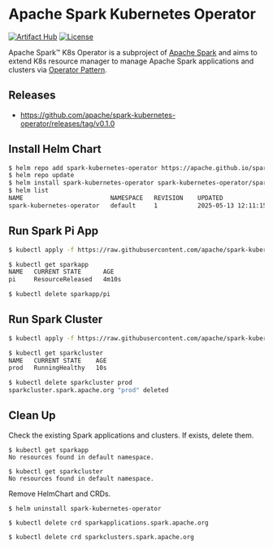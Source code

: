 # Apache Spark Kubernetes Operator

[![Artifact Hub](https://img.shields.io/endpoint?url=https://artifacthub.io/badge/repository/spark-kubernetes-operator)](https://artifacthub.io/packages/search?repo=spark-kubernetes-operator)
[![License](https://img.shields.io/badge/License-Apache%202.0-blue.svg)](https://opensource.org/licenses/Apache-2.0)

Apache Spark™ K8s Operator is a subproject of [Apache Spark](https://spark.apache.org/) and
aims to extend K8s resource manager to manage Apache Spark applications and clusters via
[Operator Pattern](https://kubernetes.io/docs/concepts/extend-kubernetes/operator/).

## Releases

- <https://github.com/apache/spark-kubernetes-operator/releases/tag/v0.1.0>

## Install Helm Chart

```bash
$ helm repo add spark-kubernetes-operator https://apache.github.io/spark-kubernetes-operator
$ helm repo update
$ helm install spark-kubernetes-operator spark-kubernetes-operator/spark-kubernetes-operator
$ helm list
NAME                     	NAMESPACE	REVISION	UPDATED                             	STATUS  	CHART                          	APP VERSION
spark-kubernetes-operator	default  	1       	2025-05-13 12:11:15.303067 -0700 PDT	deployed	spark-kubernetes-operator-0.1.0	0.1.0
```

## Run Spark Pi App

```bash
$ kubectl apply -f https://raw.githubusercontent.com/apache/spark-kubernetes-operator/refs/tags/v0.1.0/examples/pi.yaml

$ kubectl get sparkapp
NAME   CURRENT STATE      AGE
pi     ResourceReleased   4m10s

$ kubectl delete sparkapp/pi
```

## Run Spark Cluster

```bash
$ kubectl apply -f https://raw.githubusercontent.com/apache/spark-kubernetes-operator/refs/tags/v0.1.0/examples/prod-cluster-with-three-workers.yaml

$ kubectl get sparkcluster
NAME   CURRENT STATE    AGE
prod   RunningHealthy   10s

$ kubectl delete sparkcluster prod
sparkcluster.spark.apache.org "prod" deleted
```

## Clean Up

Check the existing Spark applications and clusters. If exists, delete them.

```
$ kubectl get sparkapp
No resources found in default namespace.

$ kubectl get sparkcluster
No resources found in default namespace.
```

Remove HelmChart and CRDs.

```
$ helm uninstall spark-kubernetes-operator

$ kubectl delete crd sparkapplications.spark.apache.org

$ kubectl delete crd sparkclusters.spark.apache.org
```

